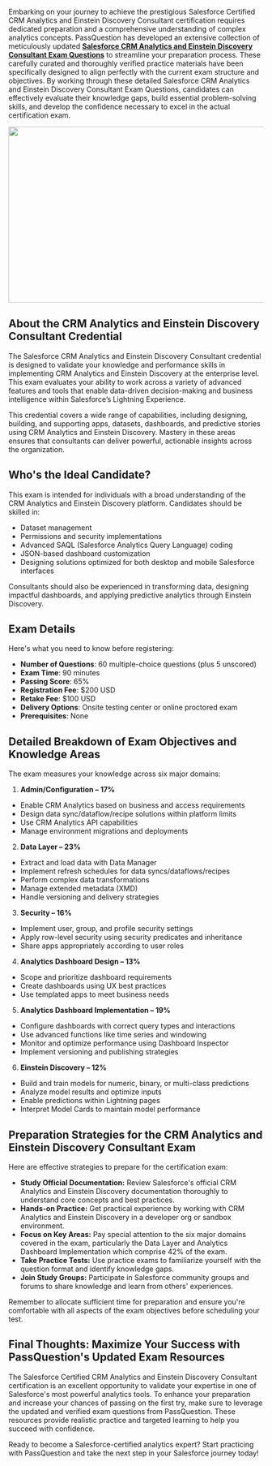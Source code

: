 <p>Embarking on your journey to achieve the prestigious Salesforce Certified CRM Analytics and Einstein Discovery Consultant certification requires dedicated preparation and a comprehensive understanding of complex analytics concepts. PassQuestion has developed an extensive collection of meticulously updated <strong><a href="https://www.passquestion.com/crm-analytics-and-einstein-discovery-consultant.html">Salesforce CRM Analytics and Einstein Discovery Consultant Exam Questions</a></strong> to streamline your preparation process. These carefully curated and thoroughly verified practice materials have been specifically designed to align perfectly with the current exam structure and objectives. By working through these detailed Salesforce CRM Analytics and Einstein Discovery Consultant Exam Questions, candidates can effectively evaluate their knowledge gaps, build essential problem-solving skills, and develop the confidence necessary to excel in the actual certification exam.</p>

<p><img alt="" src="https://www.passquestion.com/uploads/pqcom/images/20250328/a06b713d053c2753d2ee1ce9d23bfde1.png" style="height:347px; width:618px" /></p>

<h2><strong>About the CRM Analytics and Einstein Discovery Consultant Credential</strong></h2>

<p>The Salesforce CRM Analytics and Einstein Discovery Consultant credential is designed to validate your knowledge and performance skills in implementing CRM Analytics and Einstein Discovery at the enterprise level. This exam evaluates your ability to work across a variety of advanced features and tools that enable data-driven decision-making and business intelligence within Salesforce&rsquo;s Lightning Experience.</p>

<p>This credential covers a wide range of capabilities, including designing, building, and supporting apps, datasets, dashboards, and predictive stories using CRM Analytics and Einstein Discovery. Mastery in these areas ensures that consultants can deliver powerful, actionable insights across the organization.</p>

<h2><strong>Who&#39;s the Ideal Candidate?</strong></h2>

<p>This exam is intended for individuals with a broad understanding of the CRM Analytics and Einstein Discovery platform. Candidates should be skilled in:</p>

<ul>
	<li>Dataset management</li>
	<li>Permissions and security implementations</li>
	<li>Advanced SAQL (Salesforce Analytics Query Language) coding</li>
	<li>JSON-based dashboard customization</li>
	<li>Designing solutions optimized for both desktop and mobile Salesforce interfaces</li>
</ul>

<p>Consultants should also be experienced in transforming data, designing impactful dashboards, and applying predictive analytics through Einstein Discovery.</p>

<h2><strong>Exam Details</strong></h2>

<p>Here&#39;s what you need to know before registering:</p>

<ul>
	<li><strong>Number of Questions</strong>: 60 multiple-choice questions (plus 5 unscored)</li>
	<li><strong>Exam Time</strong>: 90 minutes</li>
	<li><strong>Passing Score</strong>: 65%</li>
	<li><strong>Registration Fee</strong>: $200 USD</li>
	<li><strong>Retake Fee</strong>: $100 USD</li>
	<li><strong>Delivery Options</strong>: Onsite testing center or online proctored exam</li>
	<li><strong>Prerequisites</strong>: None</li>
</ul>

<h2><strong>Detailed Breakdown of Exam Objectives and Knowledge Areas</strong></h2>

<p>The exam measures your knowledge across six major domains:</p>

<ol>
	<li><strong>Admin/Configuration &ndash; 17%</strong></li>
</ol>

<ul>
	<li>Enable CRM Analytics based on business and access requirements</li>
	<li>Design data sync/dataflow/recipe solutions within platform limits</li>
	<li>Use CRM Analytics API capabilities</li>
	<li>Manage environment migrations and deployments</li>
</ul>

<ol start="2">
	<li><strong>Data Layer &ndash; 23%</strong></li>
</ol>

<ul>
	<li>Extract and load data with Data Manager</li>
	<li>Implement refresh schedules for data syncs/dataflows/recipes</li>
	<li>Perform complex data transformations</li>
	<li>Manage extended metadata (XMD)</li>
	<li>Handle versioning and delivery strategies</li>
</ul>

<ol start="3">
	<li><strong>Security &ndash; 16%</strong></li>
</ol>

<ul>
	<li>Implement user, group, and profile security settings</li>
	<li>Apply row-level security using security predicates and inheritance</li>
	<li>Share apps appropriately according to user roles</li>
</ul>

<ol start="4">
	<li><strong>Analytics Dashboard Design &ndash; 13%</strong></li>
</ol>

<ul>
	<li>Scope and prioritize dashboard requirements</li>
	<li>Create dashboards using UX best practices</li>
	<li>Use templated apps to meet business needs</li>
</ul>

<ol start="5">
	<li><strong>Analytics Dashboard Implementation &ndash; 19%</strong></li>
</ol>

<ul>
	<li>Configure dashboards with correct query types and interactions</li>
	<li>Use advanced functions like time series and windowing</li>
	<li>Monitor and optimize performance using Dashboard Inspector</li>
	<li>Implement versioning and publishing strategies</li>
</ul>

<ol start="6">
	<li><strong>Einstein Discovery &ndash; 12%</strong></li>
</ol>

<ul>
	<li>Build and train models for numeric, binary, or multi-class predictions</li>
	<li>Analyze model results and optimize inputs</li>
	<li>Enable predictions within Lightning pages</li>
	<li>Interpret Model Cards to maintain model performance</li>
</ul>

<h2><strong>Preparation Strategies for the CRM Analytics and Einstein Discovery Consultant Exam</strong></h2>

<p>Here are effective strategies to prepare for the certification exam:</p>

<ul>
	<li><strong>Study Official Documentation:</strong> Review Salesforce&#39;s official CRM Analytics and Einstein Discovery documentation thoroughly to understand core concepts and best practices.</li>
	<li><strong>Hands-on Practice:</strong> Get practical experience by working with CRM Analytics and Einstein Discovery in a developer org or sandbox environment.</li>
	<li><strong>Focus on Key Areas:</strong> Pay special attention to the six major domains covered in the exam, particularly the Data Layer and Analytics Dashboard Implementation which comprise 42% of the exam.</li>
	<li><strong>Take Practice Tests:</strong> Use practice exams to familiarize yourself with the question format and identify knowledge gaps.</li>
	<li><strong>Join Study Groups:</strong> Participate in Salesforce community groups and forums to share knowledge and learn from others&#39; experiences.</li>
</ul>

<p>Remember to allocate sufficient time for preparation and ensure you&#39;re comfortable with all aspects of the exam objectives before scheduling your test.</p>

<p><!-- notionvc: 3cfac5c8-1048-4005-890f-f8012fa99c84 --></p>

<h2><strong>Final Thoughts: Maximize Your Success with PassQuestion&#39;s Updated Exam Resources</strong></h2>

<p>The Salesforce Certified CRM Analytics and Einstein Discovery Consultant certification is an excellent opportunity to validate your expertise in one of Salesforce&#39;s most powerful analytics tools. To enhance your preparation and increase your chances of passing on the first try, make sure to leverage the updated and verified exam questions from PassQuestion. These resources provide realistic practice and targeted learning to help you succeed with confidence.</p>

<p>Ready to become a Salesforce-certified analytics expert? Start practicing with PassQuestion and take the next step in your Salesforce journey today!</p>

<p><!-- notionvc: f2bd4cc7-696b-40c4-962f-96dd4aeadfdb --></p>
